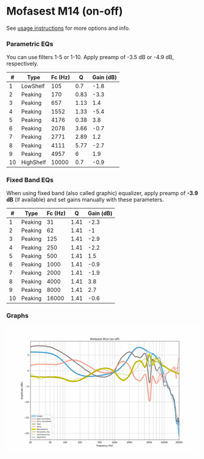 # Mofasest M14 (on-off)
See [usage instructions](https://github.com/jaakkopasanen/AutoEq#usage) for more options and info.

### Parametric EQs
You can use filters 1-5 or 1-10. Apply preamp of -3.5 dB or -4.9 dB, respectively.

|   # | Type      |   Fc (Hz) |    Q |   Gain (dB) |
|-----|-----------|-----------|------|-------------|
|   1 | LowShelf  |       105 | 0.7  |        -1.8 |
|   2 | Peaking   |       170 | 0.83 |        -3.3 |
|   3 | Peaking   |       657 | 1.13 |         1.4 |
|   4 | Peaking   |      1552 | 1.33 |        -5.4 |
|   5 | Peaking   |      4176 | 0.38 |         3.8 |
|   6 | Peaking   |      2078 | 3.66 |        -0.7 |
|   7 | Peaking   |      2771 | 2.89 |         1.2 |
|   8 | Peaking   |      4111 | 5.77 |        -2.7 |
|   9 | Peaking   |      4957 | 6    |         1.9 |
|  10 | HighShelf |     10000 | 0.7  |        -0.9 |

### Fixed Band EQs
When using fixed band (also called graphic) equalizer, apply preamp of **-3.9 dB** (if available) and set gains manually with these parameters.

|   # | Type    |   Fc (Hz) |    Q |   Gain (dB) |
|-----|---------|-----------|------|-------------|
|   1 | Peaking |        31 | 1.41 |        -2.3 |
|   2 | Peaking |        62 | 1.41 |        -1   |
|   3 | Peaking |       125 | 1.41 |        -2.9 |
|   4 | Peaking |       250 | 1.41 |        -2.2 |
|   5 | Peaking |       500 | 1.41 |         1.5 |
|   6 | Peaking |      1000 | 1.41 |        -0.9 |
|   7 | Peaking |      2000 | 1.41 |        -1.9 |
|   8 | Peaking |      4000 | 1.41 |         3.8 |
|   9 | Peaking |      8000 | 1.41 |         2.7 |
|  10 | Peaking |     16000 | 1.41 |        -0.6 |

### Graphs
![](./Mofasest%20M14%20(on-off).png)
